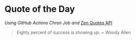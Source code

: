 # Quote of the Day 
*Using GitHub Actions Chron Job and* [Zen Quotes API]( https://zenquotes.io/ )
> Eighty percent of success is showing up.  ~ Woody Allen

